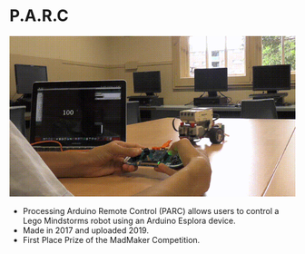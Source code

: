 # P.A.R.C
![Example of PARC in action](example.gif)
- Processing Arduino Remote Control (PARC) allows users to control a Lego Mindstorms robot using an Arduino Esplora device.
- Made in 2017 and uploaded 2019. 
- First Place Prize of the MadMaker Competition. 
